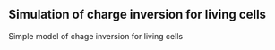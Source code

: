 ## Simulation of charge inversion for living cells ##

Simple model of chage inversion for living cells
